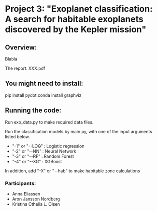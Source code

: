 # Project 3: "Exoplanet classification: A search for habitable exoplanets discovered by the Kepler mission"
## Overview:

Blabla

The report: XXX.pdf

## You might need to install:
pip install pydot
conda install graphviz

## Running the code:

Run exo_data.py to make required data files. 

Run the classification models by main.py, with one of the input arguments listed below.

- "-1" or "--LOG"   : Logistic regression
- "-2" or "--NN"    : Neural Network
- "-3" or "--RF"    : Random Forest
- "-4" or "--XG"    : XGBoost

In addition, add "-X" or "--hab" to make habitable zone calculations

### Participants:
- Anna Eliassen
- Aron Jansson Nordberg
- Kristina Othelia L. Olsen
